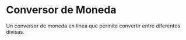 # Conversor de Moneda

Un conversor de moneda en línea que permite convertir entre diferentes divisas.
